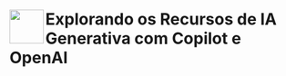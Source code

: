 <h1>
    <a href="https://www.dio.me/">
     <img align="left" width="60px" src="https://hermes.dio.me/lab_projects/badges/c1203540-e5d4-40d1-a1e8-a7e0387d8abe.png"></a>
    <span> 
Explorando os Recursos de IA Generativa com Copilot e OpenAI
</h1>


